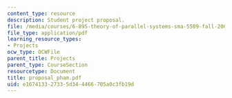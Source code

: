 ```yaml
---
content_type: resource
description: Student project proposal.
file: /media/courses/6-895-theory-of-parallel-systems-sma-5509-fall-2003/e167413327335d344466705a0c3fb19d_proposal_pham.pdf
file_type: application/pdf
learning_resource_types:
- Projects
ocw_type: OCWFile
parent_title: Projects
parent_type: CourseSection
resourcetype: Document
title: proposal_pham.pdf
uid: e1674133-2733-5d34-4466-705a0c3fb19d
---
```

